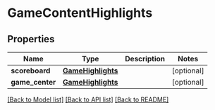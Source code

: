 # GameContentHighlights

## Properties
Name | Type | Description | Notes
------------ | ------------- | ------------- | -------------
**scoreboard** | [**GameHighlights**](GameHighlights.md) |  | [optional] 
**game_center** | [**GameHighlights**](GameHighlights.md) |  | [optional] 

[[Back to Model list]](../README.md#documentation-for-models) [[Back to API list]](../README.md#documentation-for-api-endpoints) [[Back to README]](../README.md)

